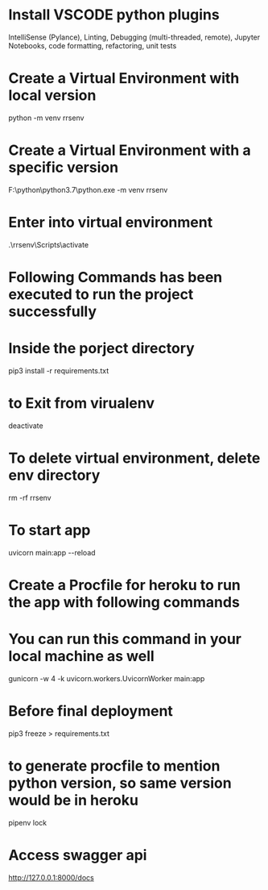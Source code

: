 # Install VSCODE python plugins 
IntelliSense (Pylance), Linting, Debugging (multi-threaded, remote), Jupyter Notebooks, code formatting, refactoring, unit tests

# Create a Virtual Environment with local version
python -m venv rrsenv

# Create a Virtual Environment with a specific version
F:\python\python3.7\python.exe -m venv rrsenv

# Enter into virtual environment
.\rrsenv\Scripts\activate

# Following Commands has been executed to run the project successfully
# Inside the porject directory
pip3 install -r requirements.txt

# to Exit from virualenv
deactivate

# To delete virtual environment, delete env directory
rm -rf rrsenv

# To start app
uvicorn main:app --reload

# Create a Procfile for heroku to run the app with following commands
# You can run this command in your local machine as well
gunicorn -w 4 -k uvicorn.workers.UvicornWorker main:app

# Before final deployment
pip3 freeze > requirements.txt

# to generate procfile to mention python version, so same version would be in heroku
pipenv lock

# Access swagger api
http://127.0.0.1:8000/docs

